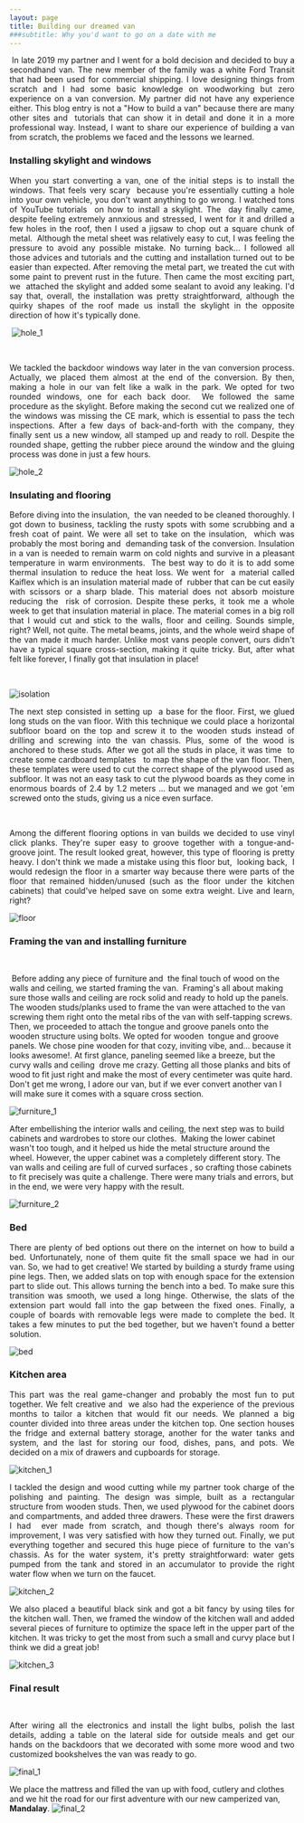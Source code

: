 ```yaml
---
layout: page
title: Building our dreamed van
###subtitle: Why you'd want to go on a date with me
---
```


<p align="justify">  In late 2019 my partner and I went for a bold decision and decided to buy a secondhand van. The new member of the family was a white Ford Transit that had been used for commercial shipping. I love designing things from scratch and I had some basic knowledge on woodworking but zero experience on a van conversion. My partner did not have any experience either. This blog entry is not a "How to build a van" because there are many other sites and  tutorials that can show it in detail and done it in a more professional way. Instead, I want to share our experience of building a van from scratch, the problems we faced and the lessons we learned.
 </p>



### Installing skylight and windows

<p align="justify">
When you start converting a van, one of the initial steps is to install the windows. That feels very scary  because you're essentially cutting a hole into your own vehicle, you don't want anything to go wrong. I watched tons of YouTube tutorials  on how to install a skylight. The  day finally came, despite feeling extremely annxious and stressed, I went for it and drilled a few holes in the roof, then I used a jigsaw to chop out a square chunk of metal.  Although the metal sheet was relatively easy to cut, I was feeling the pressure to avoid any possible mistake. No turning back... I followed all those advices and tutorials and the cutting and installation turned out to be easier than expected. After removing the metal part, we treated the cut with some paint to prevent rust in the future. Then came the most exciting part, we  attached the skylight and added some sealant to avoid any leaking. I'd say that, overall, the installation was pretty straightforward, although the quirky shapes of the roof made us install the skylight in the opposite direction of how it's typically done.
 </p>


 ![hole_1](/assets/img/Mandalay/hole_1.jpg "hole_1")



 <p align="justify">
We tackled the backdoor windows way later in the van conversion process. Actually, we placed them almost at the end of the conversion. By then, making a hole in our van felt like a walk in the park. We opted for two rounded windows, one for each back door.  We followed the same procedure as the skylight. Before making the second cut we realized one of the windows was missing the CE mark, which is essential to pass the tech inspections. After a few days of back-and-forth with the company, they finally sent us a new window, all stamped up and ready to roll. Despite the rounded shape, getting the rubber piece around the window and the gluing process was done in just a few hours.
  </p>




![hole_2](/assets/img/Mandalay/hole_2.jpg "hole_2")



### Insulating and flooring

<p align="justify">
Before diving into the insulation,  the van needed to be cleaned thoroughly. I got down to business, tackling the rusty spots with some scrubbing and a fresh coat of paint. We were all set to take on the insulation,  which was probably the most boring and  demanding task of the conversion. Insulation in a van is needed to remain warm on cold nights and survive in a pleasant temperature in warm environments.  The best way to do it is to add some thermal insulation to reduce the heat loss. We went for  a material called Kaiflex which is an insulation material made of  rubber that can be cut easily with scissors or a sharp blade. This material does not absorb moisture reducing the  risk of corrosion. Despite these perks, it took me a whole week to get that insulation material in place. The material comes in a big roll that I would cut and stick to the walls, floor and ceiling. Sounds simple, right? Well, not quite. The metal beams, joints, and the whole weird shape of the van made it much harder. Unlike most vans people convert, ours didn't have a typical square cross-section, making it quite tricky. But, after what felt like forever, I finally got that insulation in place!

 </p>





![isolation](/assets/img/Mandalay/isolation.jpg "isolation")


<p align="justify">
The next step consisted in setting up  a base for the floor. First, we glued long studs on the van floor. With this technique we could place a horizontal subfloor board on the top and screw it to the wooden studs instead of drilling and screwing into the van chassis. Plus, some of the wood is anchored to these studs. After we got all the studs in place, it was time  to create some cardboard templates   to map the shape of the van floor. Then, these templates were used to cut the correct shape of the plywood used as subfloor. It was not an easy task to cut the plywood boards as they come in enormous boards of 2.4 by 1.2 meters ... but we managed and we got 'em screwed onto the studs,  giving us a nice even surface.</p>

 <p align="justify"> Among the different flooring options in van builds we decided to use vinyl click planks. They're super easy to groove together with a tongue-and-groove joint. The result looked great, however, this type of flooring is pretty heavy. I don't think we made a mistake using this floor but,  looking back,  I would redesign the floor in a smarter way because there were parts of the floor that remained hidden/unused (such as the floor under the kitchen cabinets) that could've helped save on some extra weight. Live and learn, right?
 </p>




![floor](/assets/img/Mandalay/floor.jpg "floor")



### Framing the van and installing furniture
 <p align="justify">

 Before adding any piece of furniture and  the final touch of wood on the walls and ceiling, we started framing the van.  Framing's all about making sure those walls and ceiling are rock solid and ready to hold up the panels. The wooden studs/planks used to frame the van were attached to the van screwing them right onto the metal ribs of the van with self-tapping screws. Then, we proceeded to attach the tongue and groove panels onto the wooden structure using bolts. We opted for wooden  tongue and groove panels. We chose pine wooden for that cozy, inviting vibe, and... because it looks awesome!. At first glance, paneling seemed like a breeze, but the curvy walls and ceiling  drove me crazy. Getting all those planks and bits of wood to fit just right and make the most of every centimeter was quite hard. Don't get me wrong, I adore our van, but if we ever convert another van I will make sure it comes with a square cross section.
  </p>


![furniture_1](/assets/img/Mandalay/furniture_1.jpg "furniture_1")


<p align="justify">

After embellishing the interior walls and ceiling, the next step was to build cabinets and wardrobes to store our clothes.  Making the lower cabinet wasn't too tough, and it helped us hide the metal structure around the wheel. However, the upper cabinet was a completely different story. The van walls and ceiling are full of curved surfaces , so crafting those cabinets to fit precisely was quite a challenge. There were many trials and errors, but in the end, we were very happy with the result.
 </p>
![furniture_2](/assets/img/Mandalay/furniture_2.jpg "furniture_2")

### Bed
<p align="justify">
There are plenty of bed options out there on the internet on how to build a bed. Unfortunately, none of them quite fit the small space we had in our van. So, we had to get creative! We started by building a sturdy frame using pine legs. Then, we added slats on top with enough space for the extension part to slide out. This allows turning the bench into a bed. To make sure this transition was smooth, we used a long hinge. Otherwise, the slats of the extension part would fall into the gap between the fixed ones. Finally, a couple of boards with removable legs were made to complete the bed. It takes a few minutes to put the bed together, but we haven't found a better solution.
</p>




![bed](/assets/img/Mandalay/bed.jpg "bed")


### Kitchen area
<p align="justify">This part was the real game-changer and probably the most fun to put together. We felt creative and  we also had the experience of the previous months to tailor a kitchen that would fit our needs. We planned a big counter divided into three areas under the kitchen top. One section houses the fridge and external battery storage, another for the water tanks and system, and the last for storing our food, dishes, pans, and pots. We decided on a mix of drawers and cupboards for storage.</p>


![kitchen_1](/assets/img/Mandalay/kitchen_1.jpg "kitchen_1")

<p align="justify">I tackled the design and wood cutting while my partner took charge of the polishing and painting. The design was simple, built as a rectangular structure from wooden studs. Then, we used plywood for the cabinet doors and compartments, and added three drawers. These were the first drawers I had  ever made from scratch, and though there's always room for improvement, I was very satisfied with how they turned out. Finally, we put everything together and secured this huge piece of furniture to the van's chassis. As for the water system, it's pretty straightforward: water gets pumped from the tank and stored in an accumulator to provide the right water flow when we turn on the faucet.
</p>




![kitchen_2](/assets/img/Mandalay/kitchen_2.jpg "kitchen_2")

<p align="justify">We also placed a beautiful black sink and got a bit fancy by using tiles for the kitchen wall. Then, we framed the window of the kitchen wall and added several pieces of furniture to optimize the space left in the upper part of the kitchen. It was tricky to get the most from such a small and curvy place but I think we did a great job!  </p>


![kitchen_3](/assets/img/Mandalay/kitchen_3.jpg "kitchen_3")


### Final result
 <p align="justify">
After wiring all the electronics and install the light bulbs, polish the last details, adding a table on the lateral side for outside meals and get our hands on the backdoors that we decorated with some more wood and two customized bookshelves the van was ready to go.
  </p>


![final_1](/assets/img/Mandalay/final_1.jpg "final_1")


We place the mattress and filled the van up with food, cutlery and clothes and we hit the road for our first adventure with our new camperized van, **Mandalay**.
![final_2](/assets/img/Mandalay/final_2.jpg "final_2")
